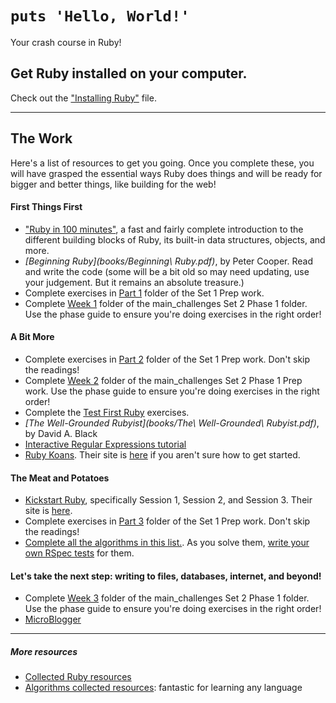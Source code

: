 # `puts 'Hello, World!'`

Your crash course in Ruby!

## Get Ruby installed on your computer.

Check out the ["Installing Ruby"](installing-ruby.md) file.

---

## The Work

Here's a list of resources to get you going. Once you complete these, you will have grasped the essential ways Ruby does things and will be ready for bigger and better things, like building for the web!

#### First Things First

* ["Ruby in 100 minutes"](http://tutorials.jumpstartlab.com/projects/ruby_in_100_minutes.html), a fast and fairly complete introduction to the different building blocks of Ruby, its built-in data structures, objects, and more.
* *[Beginning Ruby](books/Beginning\ Ruby.pdf)*, by Peter Cooper. Read and write the code (some will be a bit old so may need updating, use your judgement. But it remains an absolute treasure.)
* Complete exercises in [Part 1](main_challenges/set_1/part-1) folder of the Set 1 Prep work.
* Complete [Week 1](main_challenges/main_challenges_phase_1/week-1-exercises) folder of the main_challenges Set 2 Phase 1 folder. Use the phase guide to ensure you're doing exercises in the right order!

#### A Bit More

* Complete exercises in [Part 2](main_challenges/set_1/part-2) folder of the Set 1 Prep work. Don't skip the readings!
* Complete [Week 2](main_challenges/main_challenges_phase_1/week-2-exercises) folder of the main_challenges Set 2 Phase 1 Prep work. Use the phase guide to ensure you're doing exercises in the right order!
* Complete the [Test First Ruby](test-first-ruby/README.md) exercises.
* *[The Well-Grounded Rubyist](books/The\ Well-Grounded\ Rubyist.pdf)*, by David A. Black
* [Interactive Regular Expressions tutorial](https://regexone.com/)
* [Ruby Koans](koans/README.rdoc). Their site is [here](http://rubykoans.com/) if you aren't sure how to get started.

#### The Meat and Potatoes

* [Kickstart Ruby](ruby-kickstart/README.mdown), specifically Session 1, Session 2, and Session 3. Their site is [here](https://github.com/JoshCheek/ruby-kickstart).
* Complete exercises in [Part 3](main_challenges/set_1/part-3) folder of the Set 1 Prep work. Don't skip the readings!
* [Complete all the algorithms in this list.](https://github.com/mindplace/ongoing-study/blob/master/algorithms/practice-algorithms.md). As you solve them, [write your own RSpec tests](https://relishapp.com/rspec/rspec-expectations/docs) for them.

#### Let's take the next step: writing to files, databases, internet, and beyond!

* Complete [Week 3](main_challenges/main_challenges_phase_1/week-3-exercises) folder of the main_challenges Set 2 Phase 1 folder. Use the phase guide to ensure you're doing exercises in the right order!
* [MicroBlogger](http://tutorials.jumpstartlab.com/projects/microblogger.html)

---

##### More resources

* [Collected Ruby resources](http://estherleytush.com/stack-for-yourself/2016/07/01/ruby-overview/)
* [Algorithms collected resources](http://estherleytush.com/stack-for-yourself/comp-sci/2016/09/01/algorithms-uncategorized/): fantastic for learning any language
